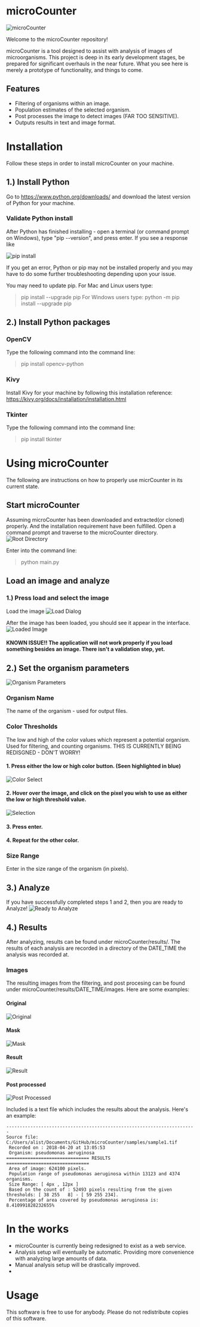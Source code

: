 # microCounter

![microCounter](https://github.com/alistair-mclean/microCounter/blob/master/res/main.png?raw=true)

Welcome to the microCounter repository!

microCounter is a tool designed to assist with analysis of images of microorganisms. 
This project is deep in its early development stages, be prepared for significant overhauls in the near future. 
What you see here is merely a prototype of functionality, and things to come. 

## Features
- Filtering of organisms within an image. 
- Population estimates of the selected organism.
- Post processes the image to detect images (FAR TOO SENSITIVE).
- Outputs results in text and image format. 

# Installation
Follow these steps in order to install microCounter on your machine. 

## 1.) Install Python 
Go to https://www.python.org/downloads/ and download the latest version of Python for your machine. 

### Validate Python install
After Python has finished installing - open a terminal (or command prompt on Windows), type "pip --version", and press enter. If you see a response like 

![pip install](https://github.com/alistair-mclean/microCounter/blob/master/res/pipVersion.png?raw=true)


If you get an error, Python or pip may not be installed properly and you may have to do some further troubleshooting depending upon your issue. 

You may need to update pip. 
For Mac and Linux users type: 
> pip install --upgrade pip
For Windows users type: 
> python -m pip install --upgrade pip

## 2.) Install Python packages

### OpenCV
Type the following command into the command line:
>pip install opencv-python

### Kivy 
Install Kivy for your machine by following this installation reference: https://kivy.org/docs/installation/installation.html

### Tkinter
Type the following command into the command line:
>pip install tkinter

# Using microCounter
The following are instructions on how to properly use micrCounter in its current state. 

## Start microCounter
Assuming microCounter has been downloaded and extracted(or cloned) properly. And the installation requirement have been fulfilled. 
Open a command prompt and traverse to the microCounter directory. 
![Root Directory](https://github.com/alistair-mclean/microCounter/blob/master/res/rootDirectory.png?raw=true)

Enter into the command line: 
> python main.py 


## Load an image and analyze

### 1.) Press load and select the image
Load the image
![Load Dialog](https://github.com/alistair-mclean/microCounter/blob/master/res/loadImage.png?raw=true)

After the image has been loaded, you should see it appear in the interface. 
![Loaded Image](https://github.com/alistair-mclean/microCounter/blob/master/res/loadedImage.png?raw=true)

#### KNOWN ISSUE!! The application will not work properly if you load something besides an image. There isn't a validation step, yet. 

## 2.) Set the organism parameters
![Organism Parameters](https://github.com/alistair-mclean/microCounter/blob/master/res/organismParameters.png?raw=true)

### Organism Name 
The name of the organism - used for output files.

### Color Thresholds 
The low and high of the color values which represent a potential organism. Used for filtering, and counting organisms. THIS IS CURRENTLY BEING REDISGNED - DON'T WORRY!

#### 1. Press either the low or high color button.  (Seen highlighted in blue)
![Color Select](https://github.com/alistair-mclean/microCounter/blob/master/res/selectColor.png?raw=true)

#### 2. Hover over the image, and click on the pixel you wish to use as either the low or high threshold value. 
![Selection](https://github.com/alistair-mclean/microCounter/blob/master/res/colorSelection.png?raw=true)
#### 3. Press enter. 
#### 4. Repeat for the other color. 



### Size Range
Enter in the size range of the organism (in pixels). 

## 3.) Analyze 
If you have successfully completed steps 1 and 2, then you are ready to Analyze!
![Ready to Analyze](https://github.com/alistair-mclean/microCounter/blob/master/res/readyToAnalyze.png?raw=true)

## 4.) Results
After analyzing, results can be found under microCounter/results/. 
The results of each analysis are recorded in a directory of the DATE_TIME the analysis was recorded at. 


### Images
The resulting images from the filtering, and post procesing can be found under microCounter/results/DATE_TIME/images. 
Here are some examples: 

#### Original
![Original](https://github.com/alistair-mclean/microCounter/blob/master/results/20180420_130553/images/original.jpg?raw=true)

#### Mask
![Mask](https://github.com/alistair-mclean/microCounter/blob/master/results/20180420_130553/images/pseudomonas%20aeruginosa_Mask.jpg?raw=true)

#### Result
![Result](https://github.com/alistair-mclean/microCounter/blob/master/results/20180420_130553/images/pseudomonas%20aeruginosa_Result.jpg?raw=true)

#### Post processed
![Post Processed](https://github.com/alistair-mclean/microCounter/blob/master/results/20180420_130553/images/pseudomonas%20aeruginosa_PostProcessed.jpg?raw=true)


Included is a text file which includes the results about the analysis. Here's an example: 
```
-----------------------------------------------------------------------
Source file: C:/Users/alist/Documents/GitHub/microCounter/samples/sample1.tif
 Recorded on : 2018-04-20 at 13:05:53
 Organism: pseudomonas aeruginosa
=============================== RESULTS ===============================
 Area of image: 624100 pixels.
 Population range of pseudomonas aeruginosa within 13123 and 4374 organisms.
 Size Range: [ 4px , 12px ]
 Based on the count of : 52493 pixels resulting from the given thresholds: [ 38 255   8] - [ 59 255 234]. 
 Percentage of area covered by pseudomonas aeruginosa is: 8.410991828232655%
```


# In the works
- microCounter is currently being redesigned to exist as a web service.
- Analysis setup will eventually be automatic. Providing more convenience with analyzing large amounts of data. 
- Manual analysis setup will be drastically improved. 
- 

# Usage
This software is free to use for anybody. Please do not redistribute copies of this software.  

